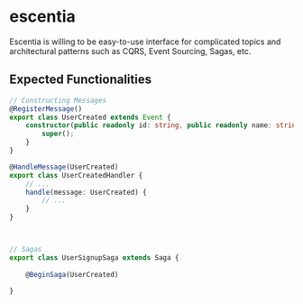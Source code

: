 # escentia


Escentia is willing to be easy-to-use interface for complicated topics and architectural patterns such as CQRS, Event Sourcing, Sagas, etc.

## Expected Functionalities

```ts
// Constructing Messages
@RegisterMessage()
export class UserCreated extends Event {
    constructor(public readonly id: string, public readonly name: string) {
        super();
    }
}
```

```ts
@HandleMessage(UserCreated)
export class UserCreatedHandler {
    // ...
    handle(message: UserCreated) {
        // ...
    }
}
```

```ts


// Sagas
export class UserSignupSaga extends Saga {
    
    @BeginSaga(UserCreated)
    
}
```
